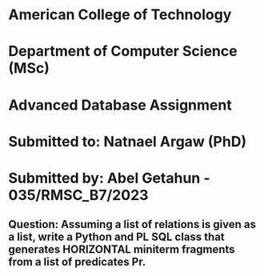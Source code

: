 # American College of Technology
# Department of Computer Science (MSc)
# Advanced Database Assignment
# Submitted to: Natnael Argaw (PhD)
# Submitted by: Abel Getahun - 035/RMSC_B7/2023
## Question: Assuming a list of relations is given as a list, write a Python and PL SQL class that generates HORIZONTAL miniterm fragments from a list of predicates Pr.
